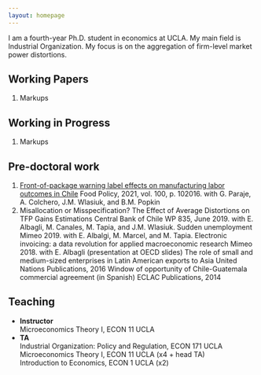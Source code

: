 ```yaml
---
layout: homepage
---
```



I am a fourth-year Ph.D. student in economics at UCLA. My main field is Industrial Organization. My focus is on the aggregation of firm-level market power distortions.

## Working Papers
1. Markups

## Working in Progress
1. Markups

## Pre-doctoral work
1. <a href="[https://amartner.github.io/cv_AM_2023.pdf](https://www.sciencedirect.com/science/article/pii/S0306919220302220)">Front-of-package warning label effects on manufacturing labor outcomes in Chile</a> <be> Food Policy, 2021, vol. 100, p. 102016. with G. Paraje, A. Colchero, J.M. Wlasiuk, and B.M. Popkin
2. Misallocation or Misspecification? The Effect of Average Distortions on TFP Gains Estimations
Central Bank of Chile WP 835, June 2019. with E. Albagli, M. Canales, M. Tapia, and J.M. Wlasiuk.
Sudden unemployment
Mimeo 2019. with E. Albalgi, M. Marcel, and M. Tapia.
Electronic invoicing: a data revolution for applied macroeconomic research
Mimeo 2018. with E. Albagli (presentation at OECD slides)
The role of small and medium-sized enterprises in Latin American exports to Asia
United Nations Publications, 2016
Window of opportunity of Chile-Guatemala commercial agreement (in Spanish)
ECLAC Publications, 2014


## Teaching
- **Instructor**<br>
Microeconomics Theory I, ECON 11 UCLA 
- **TA** <br>
Industrial Organization: Policy and Regulation, ECON 171 UCLA <br>
Microeconomics Theory I, ECON 11 UCLA (x4 + head TA) <br>
Introduction to Economics, ECON 1 UCLA (x2)




